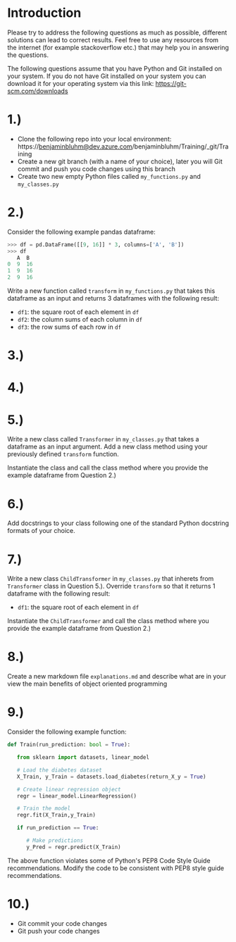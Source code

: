# Introduction
Please try to address the following questions as much as possible, different solutions can lead to correct results. Feel free to use any resources from the internet (for example stackoverflow etc.) that may help you in answering the questions. 

The following questions assume that you have Python and Git installed on your system. If you do not have Git installed on your system you can download it for your operating system via this link: https://git-scm.com/downloads

# 1.)
- Clone the following repo into your local environment: https://benjaminbluhm@dev.azure.com/benjaminbluhm/Training/_git/Training 
- Create a new git branch (with a name of your choice), later you will Git commit and push you code changes using this branch 
- Create two new empty Python files called `my_functions.py` and `my_classes.py`

# 2.) 
Consider the following example pandas dataframe:

```Python
>>> df = pd.DataFrame([[9, 16]] * 3, columns=['A', 'B'])
>>> df
   A  B
0  9  16
1  9  16
2  9  16
```
Write a new function called `transform` in `my_functions.py` that takes this dataframe as an input and returns 3 dataframes with the following result:

- `df1`: the square root of each element in `df`
- `df2`: the column sums of each column in `df`
- `df3`: the row sums of each row in `df`

# 3.)

# 4.)

# 5.)

Write a new class called `Transformer` in `my_classes.py` that takes a dataframe as an input argument. Add a new class method using your previously defined `transform` function. 

Instantiate the class and call the class method where you provide the example dataframe from Question 2.)

# 6.)

Add docstrings to your class following one of the standard Python docstring formats of your choice.

# 7.)

Write a new class `ChildTransformer` in `my_classes.py` that inherets from `Transformer` class in Question 5.). Override `transform` so that it returns 1 dataframe with the following result:

- `df1`: the square root of each element in `df`

Instantiate the `ChildTransformer` and call the class method where you provide the example dataframe from Question 2.)

# 8.)

Create a new markdown file `explanations.md` and describe what are in your view the main benefits of object oriented programming

# 9.)
Consider the following example function:

```Python
def Train(run_prediction: bool = True):

   from sklearn import datasets, linear_model

   # Load the diabetes dataset
   X_Train, y_Train = datasets.load_diabetes(return_X_y = True)

   # Create linear regression object
   regr = linear_model.LinearRegression()

   # Train the model
   regr.fit(X_Train,y_Train)

   if run_prediction == True:

      # Make predictions
      y_Pred = regr.predict(X_Train)
```

The above function violates some of Python's PEP8 Code Style Guide recommendations. Modify the code to be consistent with PEP8 style guide recommendations.   

# 10.)
- Git commit your code changes 
- Git push your code changes  
